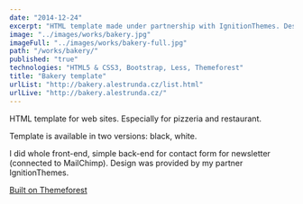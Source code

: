 ```yaml
---
date: "2014-12-24"
excerpt: "HTML template made under partnership with IgnitionThemes. Design in PSDs provided, I made the rest. Available on Themeforest."
image: "../images/works/bakery.jpg"
imageFull: "../images/works/bakery-full.jpg"
path: "/works/bakery/"
published: "true"
technologies: "HTML5 & CSS3, Bootstrap, Less, Themeforest"
title: "Bakery template"
urlList: "http://bakery.alestrunda.cz/list.html"
urlLive: "http://bakery.alestrunda.cz/"
---
```


HTML template for web sites. Especially for pizzeria and restaurant.

Template is available in two versions: black, white.

I did whole front-end, simple back-end for contact form for newsletter (connected to MailChimp). Design was provided by my partner IgnitionThemes.

[Built on Themeforest](http://themeforest.net/item/bakery-cakery-bakery-html5-template/9835281)
